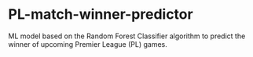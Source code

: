 # PL-match-winner-predictor

ML model based on the Random Forest Classifier algorithm to predict the winner of upcoming Premier League (PL) games.
